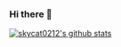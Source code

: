 ### Hi there 👋

<!--
**skycat0212/skycat0212** is a ✨ _special_ ✨ repository because its `README.md` (this file) appears on your GitHub profile.

Here are some ideas to get you started:

- 🔭 I’m currently working on ...
- 🌱 I’m currently learning ...
- 👯 I’m looking to collaborate on ...
- 🤔 I’m looking for help with ...
- 💬 Ask me about ...
- 📫 How to reach me: ...
- 😄 Pronouns: ...
- ⚡ Fun fact: ...
-->

[![skycat0212's github stats](https://github-readme-stats.vercel.app/api?username=skycat0212)](https://github.com/skycat0212/github-readme-stats)
